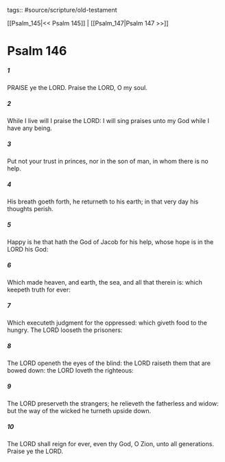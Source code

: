 tags:: #source/scripture/old-testament

[[Psalm_145|<< Psalm 145]] | [[Psalm_147|Psalm 147 >>]]

# Psalm 146

##### 1

PRAISE ye the LORD. Praise the LORD, O my soul.

##### 2

While I live will I praise the LORD: I will sing praises unto my God while I have any being.

##### 3

Put not your trust in princes, nor in the son of man, in whom there is no help.

##### 4

His breath goeth forth, he returneth to his earth; in that very day his thoughts perish.

##### 5

Happy is he that hath the God of Jacob for his help, whose hope is in the LORD his God:

##### 6

Which made heaven, and earth, the sea, and all that therein is: which keepeth truth for ever:

##### 7

Which executeth judgment for the oppressed: which giveth food to the hungry. The LORD looseth the prisoners:

##### 8

The LORD openeth the eyes of the blind: the LORD raiseth them that are bowed down: the LORD loveth the righteous:

##### 9

The LORD preserveth the strangers; he relieveth the fatherless and widow: but the way of the wicked he turneth upside down.

##### 10

The LORD shall reign for ever, even thy God, O Zion, unto all generations. Praise ye the LORD.
